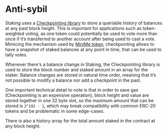 # Anti-sybil

Staking uses a [Checkpointing library](../../contracts/lib/Checkpointing.sol) to store a queriable history of balances at any past block height. This is important for applications such as token-weighted voting, as one token could potentially be used to vote more than once if it’s transferred to another account after being used to cast a vote. Mimicing the mechanism used by [MiniMe token](https://github.com/Giveth/minime), checkpointing allows to have a snapshot of staked balances at any point in time, that can be used to tally votes.

Whenever there's a balance change in Staking, the Checkpointing library is used to store the block number and staked amount in an array for the staker. Balance changes are stored in natural time order, meaning that it’s not possible to modify a balance nor add a checkpoint in the past.

One important technical detail to note is that in order to save gas (Checkpointing is an expensive operation), block height and value are stored together in one 32 byte slot, so the maximum amount that can be stored is `2^192 - 1`, which may break compatibility with common ERC-20 tokens and be problematic in some edge-cases.

There is also a history array for the total amount staked in the contract at any block height.

